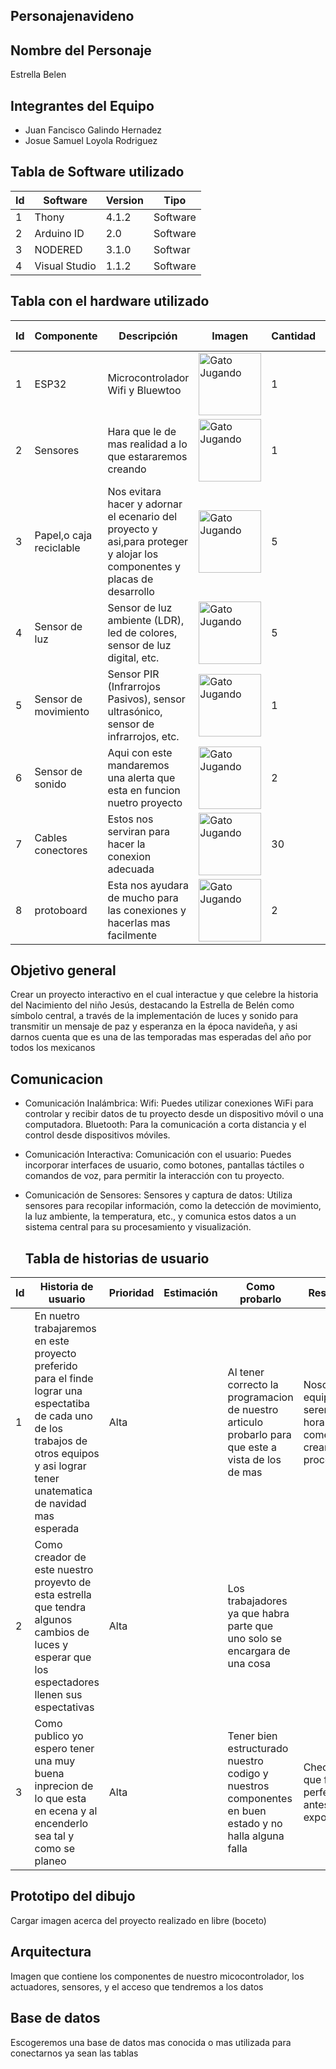 ## Personajenavideno
## Nombre del Personaje
Estrella Belen
## Integrantes del Equipo
- Juan Fancisco Galindo Hernadez
- Josue Samuel Loyola Rodriguez

## Tabla de Software utilizado
| Id | Software | Version | Tipo |
|----|----------|---------|------|
| 1   |Thony|4.1.2|Software|
|  2  |Arduino ID|2.0|Software|
|  3  |NODERED|3.1.0|Softwar|
|4 | Visual Studio|1.1.2 |Software|

## Tabla con el hardware utilizado
| Id | Componente | Descripción | Imagen | Cantidad | Costo total |
|----|------------|-------------|--------|----------|-------------|
|   1 | ESP32     |Microcontrolador Wifi y Bluewtoo  | <img src=https://http2.mlstatic.com/D_NQ_NP_833599-MLM47361571444_092021-O.webp alt="Gato Jugando" width="100" height="100">|1|$140|
|2 |Sensores |Hara que le de mas realidad a lo que estararemos creando | <img src=https://m.media-amazon.com/images/I/61uSfmJsaYL._SX466_.jpg alt="Gato Jugando" width="100" height="100"> |1 |$45 |
| 3 |Papel,o caja reciclable |Nos evitara hacer y adornar el ecenario del proyecto y asi,para proteger y alojar los componentes y placas de desarrollo |  <img src=https://www.planetamanualidades.com/wp-content/uploads/2023/02/Guia-completa-de-tipos-de-papel-cartulina-y-carton.jpg alt="Gato Jugando" width="100" height="100">| 5|$50|
|4 | Sensor de luz| Sensor de luz ambiente (LDR), led de colores, sensor de luz digital, etc.| <img src=https://http2.mlstatic.com/D_NQ_NP_944876-MLM54973258457_042023-O.webp alt="Gato Jugando" width="100" height="100">|5 | $60|
| 5| Sensor de movimiento|Sensor PIR (Infrarrojos Pasivos), sensor ultrasónico, sensor de infrarrojos, etc. |<img src=https://http2.mlstatic.com/D_NQ_NP_935912-MLM41816777468_052020-O.webp alt="Gato Jugando" width="100" height="100"> | 1| $80|
| 6|Sensor de sonido |Aqui con este mandaremos una alerta que esta en funcion nuetro proyecto |<img src=https://www.cyberpuerta.mx/img/product/M/CP-STEREN-ARD-362-1.jpg alt="Gato Jugando" width="100" height="100">  |2 |$250 |
|7 | Cables conectores|Estos nos serviran para hacer la conexion adecuada | <img src=https://novatronicec.com/wp-content/uploads/2020/10/40-cables-macho-hembra-20cm_1.jpg alt="Gato Jugando" width="100" height="100">|30 |$60 |
| 8| protoboard| Esta nos ayudara de mucho para las conexiones y hacerlas mas facilmente|<img src=https://m.media-amazon.com/images/I/61+nStDwtIL._AC_SY300_SX300_.jpg alt="Gato Jugando" width="100" height="100"> | 2| $ 139| 
 

   
  
## Objetivo general
Crear un proyecto  interactivo en el cual interactue y que celebre la historia del Nacimiento del niño Jesús, destacando la Estrella de Belén como símbolo central, a través de la implementación de luces y sonido para transmitir un mensaje de paz y esperanza en la época navideña, y asi darnos cuenta que es una de las temporadas mas esperadas del año por todos los mexicanos

## Comunicacion
- Comunicación Inalámbrica:
  Wifi: Puedes utilizar conexiones WiFi para controlar y recibir datos de tu proyecto desde un dispositivo móvil o una computadora.
  Bluetooth: Para la comunicación a corta distancia y el control desde dispositivos móviles.

- Comunicación Interactiva:
  Comunicación con el usuario: Puedes incorporar interfaces de usuario, como botones, pantallas táctiles o comandos de voz, para permitir la interacción con tu proyecto.
  
- Comunicación de Sensores:
  Sensores y captura de datos: Utiliza sensores para recopilar información, como la detección de movimiento, la luz ambiente, la temperatura, etc., y comunica estos datos a un   sistema central para su procesamiento y visualización.

  ## Tabla de historias de usuario
| Id | Historia de usuario | Prioridad | Estimación | Como probarlo | Responsable |
|----|---------------------|-----------|------------|---------------|-------------|
|  1  |En nuetro trabajaremos en este proyecto preferido para el finde lograr una espectatiba de cada uno de los trabajos de otros equipos y asi lograr tener unatematica de navidad mas esperada                |      Alta     |    |    Al tener correcto la programacion de nuestro articulo probarlo para que este a vista de los de mas           |         Nosotros como equipo que seremos a la hora de comenzar a crear este proceso    |
| 2   |Como creador de este nuestro proyevto de esta estrella que tendra algunos cambios de luces y esperar que los espectadores llenen sus espectativas|Alta|  |   Los trabajadores ya que habra parte que uno solo se encargara de una cosa   |
|   3 |Como publico yo espero tener una muy buena inprecion de lo que esta en ecena y al encenderlo sea tal y como se planeo|Alta||Tener bien estructurado nuestro codigo y nuestros componentes en buen estado y no halla alguna falla| Checar y hacer que funcione perferctamente antes de exponerlo|Todo el eqipo que esta conformado al crear este proyecto  |

## Prototipo del dibujo
Cargar imagen acerca del proyecto realizado en libre (boceto)
## Arquitectura
Imagen que contiene los componentes de nuestro micocontrolador, los actuadores, sensores, y el acceso que tendremos a los datos
## Base de datos
Escogeremos una base de datos mas conocida o mas utilizada para conectarnos ya sean las tablas 

